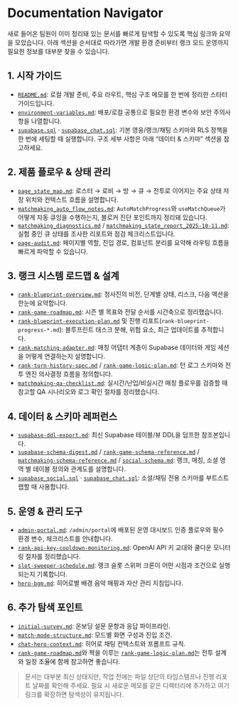 # Documentation Navigator

새로 들어온 팀원이 이미 정리돼 있는 문서를 빠르게 탐색할 수 있도록 핵심 링크와 요약을 모았습니다. 아래 섹션을 순서대로 따라가면 개발 환경 준비부터 랭크 모드 운영까지 필요한 정보를 대부분 찾을 수 있습니다.

## 1. 시작 가이드
- [`README.md`](../README.md): 로컬 개발 준비, 주요 라우트, 핵심 구조 메모를 한 번에 정리한 스타터 가이드입니다.
- [`environment-variables.md`](environment-variables.md): 배포/로컬 공통으로 필요한 환경 변수와 보안 주의사항을 나열합니다.
- [`supabase.sql`](../supabase.sql) · [`supabase_chat.sql`](../supabase_chat.sql): 기본 영웅/랭크/채팅 스키마와 RLS 정책을 한 번에 세팅할 때 실행합니다. 구조 세부 사항은 아래 “데이터 & 스키마” 섹션을 참고하세요.

## 2. 제품 플로우 & 상태 관리
- [`page_state_map.md`](page_state_map.md): 로스터 → 로비 → 방 → 큐 → 전투로 이어지는 주요 상태 저장 위치와 컨텍스트 흐름을 설명합니다.
- [`matchmaking_auto_flow_notes.md`](matchmaking_auto_flow_notes.md): `AutoMatchProgress`와 `useMatchQueue`가 어떻게 자동 큐잉을 수행하는지, 블로커 진단 포인트까지 정리돼 있습니다.
- [`matchmaking_diagnostics.md`](matchmaking_diagnostics.md) / [`matchmaking_state_report_2025-10-11.md`](matchmaking_state_report_2025-10-11.md): 실험 중인 큐 상태를 조사한 리포트와 점검 체크리스트입니다.
- [`page-audit.md`](page-audit.md): 페이지별 역할, 진입 경로, 컴포넌트 분리를 요약해 라우팅 흐름을 빠르게 파악할 수 있습니다.

## 3. 랭크 시스템 로드맵 & 설계
- [`rank-blueprint-overview.md`](rank-blueprint-overview.md): 청사진의 비전, 단계별 상태, 리스크, 다음 액션을 한눈에 요약합니다.
- [`rank-game-roadmap.md`](rank-game-roadmap.md): 시즌 별 목표와 전달 순서를 시간축으로 정리했습니다.
- [`rank-blueprint-execution-plan.md`](rank-blueprint-execution-plan.md) 및 진행 리포트(`rank-blueprint-progress-*.md`): 블루프린트 태스크 분해, 위험 요소, 최근 업데이트를 추적합니다.
- [`rank-matching-adapter.md`](rank-matching-adapter.md): 매칭 어댑터 계층이 Supabase 데이터와 게임 세션을 어떻게 연결하는지 설명합니다.
- [`rank-turn-history-spec.md`](rank-turn-history-spec.md) / [`rank-game-logic-plan.md`](rank-game-logic-plan.md): 턴 로그 스키마와 전투 엔진 의사결정 흐름을 정의합니다.
- [`matchmaking-qa-checklist.md`](matchmaking-qa-checklist.md): 실시간/난입/비실시간 매칭 플로우를 검증할 때 참고할 QA 시나리오와 로그 확인 절차를 정리했습니다.

## 4. 데이터 & 스키마 레퍼런스
- [`supabase-ddl-export.md`](supabase-ddl-export.md): 최신 Supabase 테이블/뷰 DDL을 덤프한 참조본입니다.
- [`supabase-schema-digest.md`](supabase-schema-digest.md) / [`rank-game-schema-reference.md`](rank-game-schema-reference.md) / [`matchmaking-schema-reference.md`](matchmaking-schema-reference.md) / [`social-schema.md`](social-schema.md): 랭크, 매칭, 소셜 영역 별 테이블 정의와 관계도를 설명합니다.
- [`supabase_social.sql`](../supabase_social.sql) · [`supabase_chat.sql`](../supabase_chat.sql): 소셜/채팅 전용 스키마를 부트스트랩할 때 사용합니다.

## 5. 운영 & 관리 도구
- [`admin-portal.md`](admin-portal.md): `/admin/portal`에 배포된 운영 대시보드 인증 플로우와 필수 환경 변수, 체크리스트를 안내합니다.
- [`rank-api-key-cooldown-monitoring.md`](rank-api-key-cooldown-monitoring.md): OpenAI API 키 교대와 쿨다운 모니터링 절차를 정리했습니다.
- [`slot-sweeper-schedule.md`](slot-sweeper-schedule.md): 랭크 슬롯 스위퍼 크론이 어떤 시점과 조건으로 실행되는지 기록합니다.
- [`hero-bgm.md`](hero-bgm.md): 히어로별 배경 음악 매핑과 자산 관리 지침입니다.

## 6. 추가 탐색 포인트
- [`initial-survey.md`](initial-survey.md): 온보딩 설문 문항과 응답 파이프라인.
- [`match-mode-structure.md`](match-mode-structure.md): 모드별 화면 구성과 진입 조건.
- [`chat-hero-context.md`](chat-hero-context.md): 히어로 채팅 컨텍스트와 프롬프트 규칙.
- [`rank-game-roadmap.md`](rank-game-roadmap.md)와 짝을 이루는 [`rank-game-logic-plan.md`](rank-game-logic-plan.md)는 전투 설계와 일정 조율에 함께 참고하면 좋습니다.

> 문서는 대부분 최신 상태지만, 작업 전에는 파일 상단의 타임스탬프나 진행 리포트 날짜를 확인해 주세요. 필요 시 새로운 메모를 같은 디렉터리에 추가하고 여기 링크를 확장하면 탐색성이 유지됩니다.
